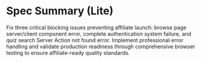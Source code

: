 # Spec Summary (Lite)

Fix three critical blocking issues preventing affiliate launch: browse page server/client component error, complete authentication system failure, and quiz search Server Action not found error. Implement professional error handling and validate production readiness through comprehensive browser testing to ensure affiliate-ready quality standards.